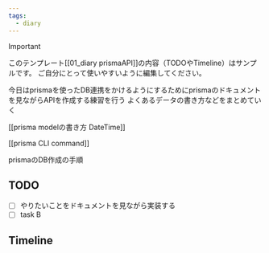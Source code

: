 ```yaml
---
tags:
  - diary
---
```

> [!IMPORTANT]
> このテンプレート[[01_diary prismaAPI]]の内容（TODOやTimeline）はサンプルです。
> ご自分にとって使いやすいように編集してください。

今日はprismaを使ったDB連携をかけるようにするためにprismaのドキュメントを見ながらAPIを作成する練習を行う
よくあるデータの書き方などをまとめていく

[[prisma modelの書き方 DateTime]]

[[prisma CLI command]]

prismaのDB作成の手順
## TODO
- [ ] やりたいことをドキュメントを見ながら実装する
- [ ] task B

## Timeline

